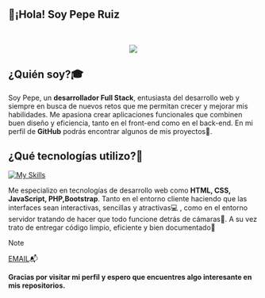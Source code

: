## 👋¡Hola! Soy Pepe Ruiz
<br>
<p align='center'><img src="https://github-readme-streak-stats.herokuapp.com?user=peeperuiiz&theme=white-ice&hide_border=true&date_format=M%20j%5B%2C%20Y%5D"></p>

## ¿Quién soy?🎓
<p>Soy Pepe, un <strong>desarrollador Full Stack</strong>, entusiasta del desarrollo web y siempre en busca de nuevos retos que me permitan crecer y mejorar mis habilidades. Me apasiona crear aplicaciones funcionales que combinen buen diseño y eficiencia, tanto en el front-end como en el back-end. En mi perfil de <strong>GitHub</strong> podrás encontrar algunos de mis proyectos🚧.</p>

## ¿Qué tecnologías utilizo?📡
[![My Skills](https://skillicons.dev/icons?i=js,html,css,bootstrap,java,php,sql,ps)](https://skillicons.dev)
<p>Me especializo en tecnologías de desarrollo web como <strong>HTML, CSS, JavaScript, PHP,Bootstrap</strong>. Tanto en el entorno cliente haciendo que las interfaces sean interactivas, sencillas y atractivas💻 , como en el entorno servidor tratando de hacer que todo funcione detrás de cámaras💾. A su vez trato de entregar código limpio, eficiente y bien documentado📝</p>

> [!NOTE]
> <a href="peperuirom@gmail.com">EMAIL</a>📬

<p><strong>Gracias por visitar mi perfil y espero que encuentres algo interesante en mis repositorios.</strong></p>
